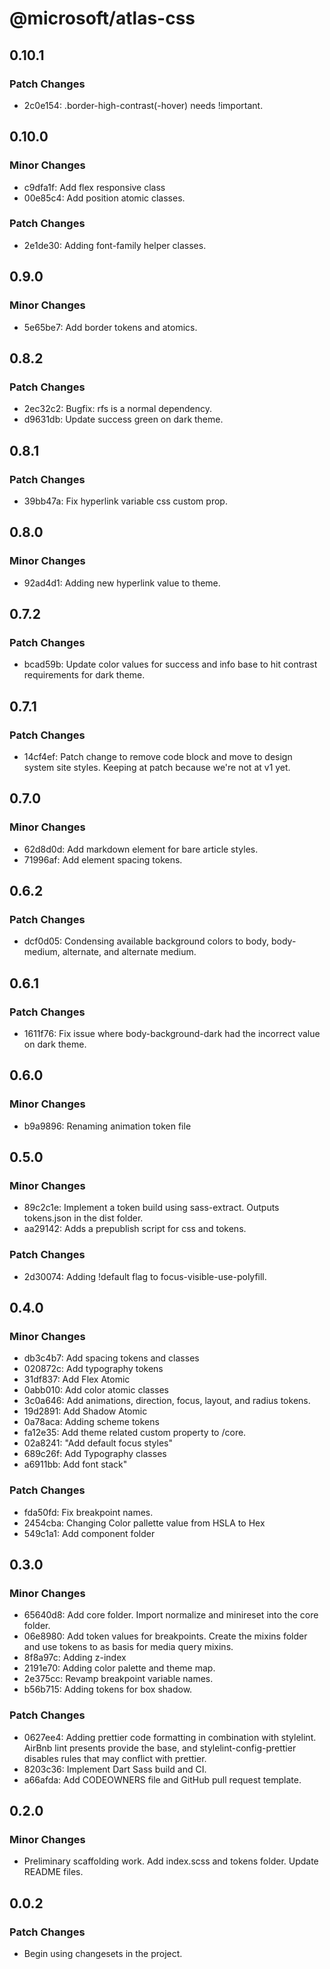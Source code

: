 # @microsoft/atlas-css

## 0.10.1

### Patch Changes

- 2c0e154: .border-high-contrast(-hover) needs !important.

## 0.10.0

### Minor Changes

- c9dfa1f: Add flex responsive class
- 00e85c4: Add position atomic classes.

### Patch Changes

- 2e1de30: Adding font-family helper classes.

## 0.9.0

### Minor Changes

- 5e65be7: Add border tokens and atomics.

## 0.8.2

### Patch Changes

- 2ec32c2: Bugfix: rfs is a normal dependency.
- d9631db: Update success green on dark theme.

## 0.8.1

### Patch Changes

- 39bb47a: Fix hyperlink variable css custom prop.

## 0.8.0

### Minor Changes

- 92ad4d1: Adding new hyperlink value to theme.

## 0.7.2

### Patch Changes

- bcad59b: Update color values for success and info base to hit contrast requirements for dark theme.

## 0.7.1

### Patch Changes

- 14cf4ef: Patch change to remove code block and move to design system site styles. Keeping at patch because we're not at v1 yet.

## 0.7.0

### Minor Changes

- 62d8d0d: Add markdown element for bare article styles.
- 71996af: Add element spacing tokens.

## 0.6.2

### Patch Changes

- dcf0d05: Condensing available background colors to body, body-medium, alternate, and alternate medium.

## 0.6.1

### Patch Changes

- 1611f76: Fix issue where body-background-dark had the incorrect value on dark theme.

## 0.6.0

### Minor Changes

- b9a9896: Renaming animation token file

## 0.5.0

### Minor Changes

- 89c2c1e: Implement a token build using sass-extract. Outputs tokens.json in the dist folder.
- aa29142: Adds a prepublish script for css and tokens.

### Patch Changes

- 2d30074: Adding !default flag to focus-visible-use-polyfill.

## 0.4.0

### Minor Changes

- db3c4b7: Add spacing tokens and classes
- 020872c: Add typography tokens
- 31df837: Add Flex Atomic
- 0abb010: Add color atomic classes
- 3c0a646: Add animations, direction, focus, layout, and radius tokens.
- 19d2891: Add Shadow Atomic
- 0a78aca: Adding scheme tokens
- fa12e35: Add theme related custom property to /core.
- 02a8241: "Add default focus styles"
- 689c26f: Add Typography classes
- a6911bb: Add font stack"

### Patch Changes

- fda50fd: Fix breakpoint names.
- 2454cba: Changing Color pallette value from HSLA to Hex
- 549c1a1: Add component folder

## 0.3.0

### Minor Changes

- 65640d8: Add core folder. Import normalize and minireset into the core folder.
- 06e8980: Add token values for breakpoints. Create the mixins folder and use tokens to as basis for media query mixins.
- 8f8a97c: Adding z-index
- 2191e70: Adding color palette and theme map.
- 2e375cc: Revamp breakpoint variable names.
- b56b715: Adding tokens for box shadow.

### Patch Changes

- 0627ee4: Adding prettier code formatting in combination with stylelint. AirBnb lint presents provide the base, and stylelint-config-prettier disables rules that may conflict with prettier.
- 8203c36: Implement Dart Sass build and CI.
- a66afda: Add CODEOWNERS file and GitHub pull request template.

## 0.2.0

### Minor Changes

- Preliminary scaffolding work. Add index.scss and tokens folder. Update README files.

## 0.0.2

### Patch Changes

- Begin using changesets in the project.

